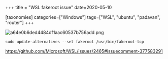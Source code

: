 +++
title = "WSL fakeroot issue"
date=2020-05-10


[taxonomies]
categories=["Windows"]
tags=["WSL", "ubuntu", "padavan", "router"]
+++

![a64e0b6ded4484df1aac60537b756add.png](:/0d50e08f163a466b8867c38cbcc017d2)


```
sudo update-alternatives --set fakeroot /usr/bin/fakeroot-tcp
```

https://github.com/Microsoft/WSL/issues/2465#issuecomment-377583291
